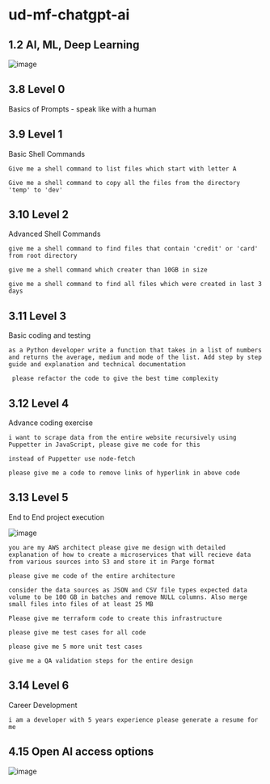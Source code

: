 # ud-mf-chatgpt-ai

## 1.2 AI, ML, Deep Learning

![image](https://github.com/GrytsenkoAndrey/ud-mf-chatgpt-ai/assets/63291871/e7539fb3-dbd3-4c4e-960d-3ce124ccb789)


## 3.8 Level 0

Basics of Prompts - speak like with a human

## 3.9 Level 1

Basic Shell Commands

```Give me a shell command to list files which start with letter A```

```Give me a shell command to copy all the files from the directory 'temp' to 'dev'```


## 3.10 Level 2

Advanced Shell Commands

```give me a shell command to find files that contain 'credit' or 'card' from root directory```

```give me a shell command which creater than 10GB in size```

```give me a shell command to find all files which were created in last 3 days```


## 3.11 Level 3

Basic coding and testing

```as a Python developer write a function that takes in a list of numbers and returns the average, medium and mode of the list. Add step by step guide and explanation and technical documentation ```

``` please refactor the code to give the best time complexity```


## 3.12 Level 4

Advance coding exercise

```i want to scrape data from the entire website recursively using Puppetter in JavaScript, please give me code for this ```

```instead of Puppetter use node-fetch ```

```please give me a code to remove links of hyperlink in above code```


## 3.13 Level 5 

End to End project execution

![image](https://github.com/GrytsenkoAndrey/ud-mf-chatgpt-ai/assets/63291871/d71e353c-4a96-4c4c-99cf-d281ca949bc3)


```you are my AWS architect please give me design with detailed explanation of how to create a microservices that will recieve data from various sources into S3 and store it in Parge format```

```please give me code of the entire architecture ```

```consider the data sources as JSON and CSV file types expected data volume to be 100 GB in batches and remove NULL columns. Also merge small files into files of at least 25 MB```

```Please give me terraform code to create this infrastructure ```

```please give me test cases for all code ```

```please give me 5 more unit test cases```

```give me a QA validation steps for the entire design```


## 3.14 Level 6

Career Development

```i am a developer with 5 years experience please generate a resume for me ```


## 4.15 Open AI access options

![image](https://github.com/GrytsenkoAndrey/ud-mf-chatgpt-ai/assets/63291871/f73200c5-c8d0-43ed-b55c-3719bd9ad8ec)






